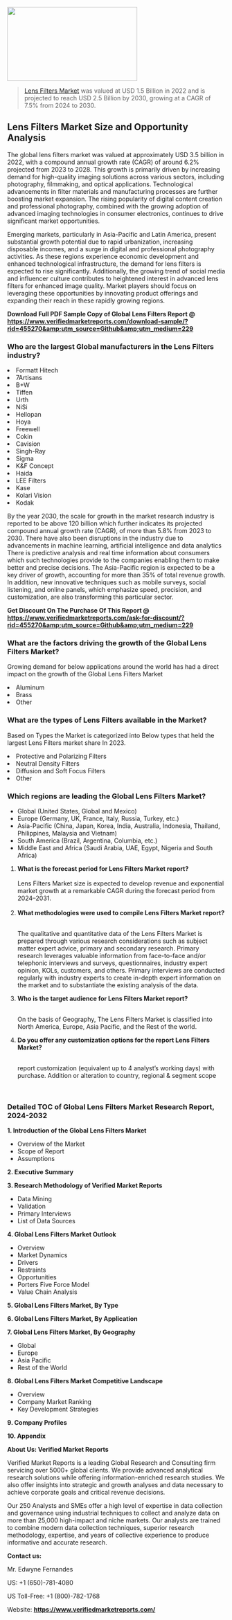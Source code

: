<img src="https://ffe5etoiles.com/wp-content/uploads/2024/12/MST1-300x171.png" alt="" width="300" height="171" class="alignnone size-medium wp-image-20088" /><blockquote><p><p><a href="https://www.verifiedmarketreports.com/download-sample/?rid=455270&utm_source=Github&utm_medium=229" target="_blank">Lens Filters Market</a> was valued at USD 1.5 Billion in 2022 and is projected to reach USD 2.5 Billion by 2030, growing at a CAGR of 7.5% from 2024 to 2030.</p></blockquote><p><h2>Lens Filters Market Size and Opportunity Analysis</h2><p>The global lens filters market was valued at approximately USD 3.5 billion in 2022, with a compound annual growth rate (CAGR) of around 6.2% projected from 2023 to 2028. This growth is primarily driven by increasing demand for high-quality imaging solutions across various sectors, including photography, filmmaking, and optical applications. Technological advancements in filter materials and manufacturing processes are further boosting market expansion. The rising popularity of digital content creation and professional photography, combined with the growing adoption of advanced imaging technologies in consumer electronics, continues to drive significant market opportunities.</p><p>Emerging markets, particularly in Asia-Pacific and Latin America, present substantial growth potential due to rapid urbanization, increasing disposable incomes, and a surge in digital and professional photography activities. As these regions experience economic development and enhanced technological infrastructure, the demand for lens filters is expected to rise significantly. Additionally, the growing trend of social media and influencer culture contributes to heightened interest in advanced lens filters for enhanced image quality. Market players should focus on leveraging these opportunities by innovating product offerings and expanding their reach in these rapidly growing regions.</p></p><p class=""><strong>Download Full PDF Sample Copy of Global Lens Filters Report @ <a href="https://www.verifiedmarketreports.com/download-sample/?rid=455270&amp;utm_source=Github&amp;utm_medium=229" target="_blank">https://www.verifiedmarketreports.com/download-sample/?rid=455270&amp;utm_source=Github&amp;utm_medium=229</a></strong></p><h3 id="" class="">Who are the largest Global manufacturers in the Lens Filters industry?</h3><p><li>Formatt Hitech</li><li> 7Artisans</li><li> B+W</li><li> Tiffen</li><li> Urth</li><li> NiSi</li><li> Hellopan</li><li> Hoya</li><li> Freewell</li><li> Cokin</li><li> Cavision</li><li> Singh-Ray</li><li> Sigma</li><li> K&F Concept</li><li> Haida</li><li> LEE Filters</li><li> Kase</li><li> Kolari Vision</li><li> Kodak</li></p><div class=""><div class="" dir="" data-message-author-role="" data-message-id="" data-message-model-slug=""><div class=""><div class=""><div class=""><div class="" dir="" data-message-author-role="" data-message-id="" data-message-model-slug=""><div class=""><div class=""><p>By the year 2030, the scale for growth in the market research industry is reported to be above 120 billion which further indicates its projected compound annual growth rate (CAGR), of more than 5.8% from 2023 to 2030. There have also been disruptions in the industry due to advancements in machine learning, artificial intelligence and data analytics There is predictive analysis and real time information about consumers which such technologies provide to the companies enabling them to make better and precise decisions. The Asia-Pacific region is expected to be a key driver of growth, accounting for more than 35% of total revenue growth. In addition, new innovative techniques such as mobile surveys, social listening, and online panels, which emphasize speed, precision, and customization, are also transforming this particular sector.</p><p><strong>Get Discount On The Purchase Of This Report @&nbsp; <a href="https://www.verifiedmarketreports.com/ask-for-discount/?rid=455270&amp;utm_source=Github&amp;utm_medium=229" target="_blank">https://www.verifiedmarketreports.com/ask-for-discount/?rid=455270&amp;utm_source=Github&amp;utm_medium=229</a></strong></p></div></div></div></div></div></div></div></div><h3 id="" class="">What are the factors driving the growth of the Global Lens Filters Market?</h3><p id="" class="">Growing demand for below applications around the world has had a direct impact on the growth of the Global Lens Filters Market</p><p id="" class=""><li>Aluminum</li><li> Brass</li><li> Other</li></p><h3 id="" class="">What are the types of Lens Filters available in the Market?</h3><p id="" class="">Based on Types the Market is categorized into Below types that held the largest Lens Filters market share In 2023.</p><p id="" class=""><li>Protective and Polarizing Filters</li><li> Neutral Density Filters</li><li> Diffusion and Soft Focus Filters</li><li> Other</li></p><h3 id="" class="">Which regions are leading the Global Lens Filters Market?</h3><ul><li>Global (United States, Global and Mexico)</li><li>Europe (Germany, UK, France, Italy, Russia, Turkey, etc.)</li><li>Asia-Pacific (China, Japan, Korea, India, Australia, Indonesia, Thailand, Philippines, Malaysia and Vietnam)</li><li>South America (Brazil, Argentina, Columbia, etc.)</li><li>Middle East and Africa (Saudi Arabia, UAE, Egypt, Nigeria and South Africa)</li></ul><p><ol><li><strong>What is the forecast period for Lens Filters Market report?<br /></strong><br /><span data-sheets-root="1" data-sheets-value="{&quot;1&quot;:2,&quot;2&quot;:&quot;XXXX size is expected to develop revenue and exponential market growth at a remarkable CAGR during the forecast period from 2024&ndash;2030.&quot;}" data-sheets-userformat="{&quot;2&quot;:12674,&quot;4&quot;:{&quot;1&quot;:2,&quot;2&quot;:16776960},&quot;10&quot;:2,&quot;11&quot;:0,&quot;15&quot;:&quot;Arial&quot;,&quot;16&quot;:12}">Lens Filters Market size is expected to develop revenue and exponential market growth at a remarkable CAGR during the forecast period from 2024&ndash;2031.</span><br /><br /></li><li><strong>What methodologies were used to compile Lens Filters Market report?<br /><br /></strong><p>The qualitative and quantitative data of the&nbsp;Lens Filters Market is prepared through various research considerations such as subject matter expert advice, primary and secondary research. Primary research leverages valuable information from face-to-face and/or telephonic interviews and surveys, questionnaires, industry expert opinion, KOLs, customers, and others. Primary interviews are conducted regularly with industry experts to create in-depth expert information on the market and to substantiate the existing analysis of the data.&nbsp;</p></li><li><strong>Who is the target audience for Lens Filters Market report?<br /><br /></strong><p>On the basis of Geography, The&nbsp;Lens Filters Market is classified into North America, Europe, Asia Pacific, and the Rest of the world.</p></li><li><strong>Do you offer any customization options for the report Lens Filters Market?<br /><br /></strong><p>report customization (equivalent up to 4 analyst&rsquo;s working days) with purchase. Addition or alteration to country, regional &amp; segment scope</p><p>&nbsp;</p></li></ol></p><h3 id="" class="">Detailed TOC of Global Lens Filters Market Research Report, 2024-2032</h3><p id="" class=""><strong>1. Introduction of the Global Lens Filters Market</strong></p><ul><li>Overview of the Market</li><li>Scope of Report</li><li>Assumptions</li></ul><p id="" class=""><strong>2. Executive Summary</strong></p><p id="" class=""><strong>3. Research Methodology of&nbsp;Verified Market Reports</strong></p><ul><li>Data Mining</li><li>Validation</li><li>Primary Interviews</li><li>List of Data Sources</li></ul><p id="" class=""><strong>4. Global Lens Filters Market Outlook</strong></p><ul><li>Overview</li><li>Market Dynamics</li><li>Drivers</li><li>Restraints</li><li>Opportunities</li><li>Porters Five Force Model</li><li>Value Chain Analysis</li></ul><p id="" class=""><strong>5. Global Lens Filters Market, By&nbsp;Type</strong></p><p id="" class=""><strong>6. Global Lens Filters Market, By Application</strong></p><p id="" class=""><strong>7. Global Lens Filters Market, By Geography</strong></p><ul><li>Global</li><li>Europe</li><li>Asia Pacific</li><li>Rest of the World</li></ul><p id="" class=""><strong>8. Global Lens Filters Market Competitive Landscape</strong></p><ul><li>Overview</li><li>Company Market Ranking</li><li>Key Development Strategies</li></ul><p id="" class=""><strong>9. Company Profiles</strong></p><p id="" class=""><strong>10. Appendix</strong></p><p id="" class=""><strong>About Us: Verified Market Reports</strong></p><p id="" class="">Verified Market Reports is a leading Global Research and Consulting firm servicing over 5000+ global clients. We provide advanced analytical research solutions while offering information-enriched research studies. We also offer insights into strategic and growth analyses and data necessary to achieve corporate goals and critical revenue decisions.</p><p id="" class="">Our 250 Analysts and SMEs offer a high level of expertise in data collection and governance using industrial techniques to collect and analyze data on more than 25,000 high-impact and niche markets. Our analysts are trained to combine modern data collection techniques, superior research methodology, expertise, and years of collective experience to produce informative and accurate research.</p><p id="" class=""><strong>Contact us:</strong></p><p id="" class="">Mr. Edwyne Fernandes</p><p id="" class="">US: +1 (650)-781-4080</p><p id="" class="">US Toll-Free: +1 (800)-782-1768</p><p id="" class="">Website: <a target="" data-test-app-aware-link=""><strong>https://www.verifiedmarketreports.com/</strong></a></p>
